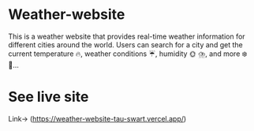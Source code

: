 # Weather-website
This is a weather website that provides real-time weather information for different cities around the world. Users can search for a city and get the current temperature 🔥, weather conditions ☔, humidity 🌞 ⛈️, and more  ❄️🌈...

# See live site
Link-> (https://weather-website-tau-swart.vercel.app/)
